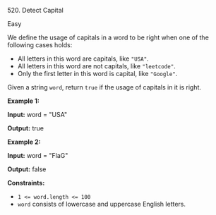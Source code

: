 520\. Detect Capital

Easy

We define the usage of capitals in a word to be right when one of the following cases holds:

*   All letters in this word are capitals, like `"USA"`.
*   All letters in this word are not capitals, like `"leetcode"`.
*   Only the first letter in this word is capital, like `"Google"`.

Given a string `word`, return `true` if the usage of capitals in it is right.

**Example 1:**

**Input:** word = "USA"

**Output:** true

**Example 2:**

**Input:** word = "FlaG"

**Output:** false

**Constraints:**

*   `1 <= word.length <= 100`
*   `word` consists of lowercase and uppercase English letters.